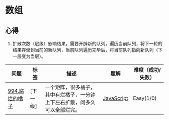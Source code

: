 # 数组

## 心得

1. 扩散次数（层级）影响结果，需要开辟新的队列，遍历当前队列，将下一轮的结果存储到当前的新队列，当前队列遍历完毕后，将当前队列指向新队列（下一层变为当层）。

| 问题                                                                  | 标签     | 描述                                                                       | 题解                              | 难度（成功/失败） |
| --------------------------------------------------------------------- | -------- | -------------------------------------------------------------------------- | --------------------------------- | ----------------- |
| [994.腐烂的橘子](https://leetcode-cn.com/problems/sorted-merge-lcci/) | [下一级] | 一个矩阵，很多橘子，其中有烂橘子，一分钟上下左右扩散，问多久可以全部烂完。 | [JavaScript](./994.腐烂的橘子.js) | Easy(1/0)         |
